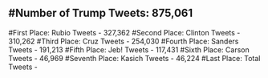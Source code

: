 #Number of Trump Tweets: 875,061
---
#First Place: Rubio Tweets - 327,362
#Second Place: Clinton Tweets - 310,262
#Third Place: Cruz Tweets - 254,030
#Fourth Place: Sanders Tweets - 191,213
#Fifth Place: Jeb! Tweets - 117,431
#Sixth Place: Carson Tweets - 46,969
#Seventh Place: Kasich Tweets - 46,224
#Last Place: Total Tweets -  

